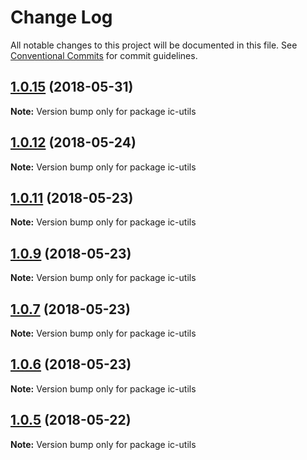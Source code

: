 # Change Log

All notable changes to this project will be documented in this file.
See [Conventional Commits](https://conventionalcommits.org) for commit guidelines.

<a name="1.0.15"></a>
## [1.0.15](https://github.com/xxxxxMiss/ic-utils/tree/master/packages/util/compare/ic-utils@1.0.14...ic-utils@1.0.15) (2018-05-31)




**Note:** Version bump only for package ic-utils

<a name="1.0.12"></a>
## [1.0.12](https://github.com/xxxxxMiss/ic-utils/tree/master/packages/util/compare/ic-utils@1.0.11...ic-utils@1.0.12) (2018-05-24)




**Note:** Version bump only for package ic-utils

<a name="1.0.11"></a>
## [1.0.11](https://github.com/xxxxxMiss/ic-utils/tree/master/packages/util/compare/ic-utils@1.0.9...ic-utils@1.0.11) (2018-05-23)




**Note:** Version bump only for package ic-utils

<a name="1.0.9"></a>
## [1.0.9](https://github.com/xxxxxMiss/ic-utils/tree/master/packages/util/compare/ic-utils@1.0.7...ic-utils@1.0.9) (2018-05-23)




**Note:** Version bump only for package ic-utils

<a name="1.0.7"></a>
## [1.0.7](https://github.com/xxxxxMiss/ic-utils/tree/master/packages/util/compare/ic-utils@1.0.6...ic-utils@1.0.7) (2018-05-23)




**Note:** Version bump only for package ic-utils

<a name="1.0.6"></a>
## [1.0.6](https://github.com/xxxxxMiss/ic-utils/tree/master/packages/util/compare/ic-utils@1.0.5...ic-utils@1.0.6) (2018-05-23)




**Note:** Version bump only for package ic-utils

<a name="1.0.5"></a>
## [1.0.5](https://github.com/xxxxxMiss/ic-utils/tree/master/packages/util/compare/ic-utils@1.0.3...ic-utils@1.0.5) (2018-05-22)




**Note:** Version bump only for package ic-utils
